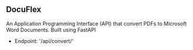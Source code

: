 ## DocuFlex

An Application Programming Interface (API) that convert PDFs to Microsoft Word Documents. Built using FastAPI

- Endpoint: '/api/convert/'

